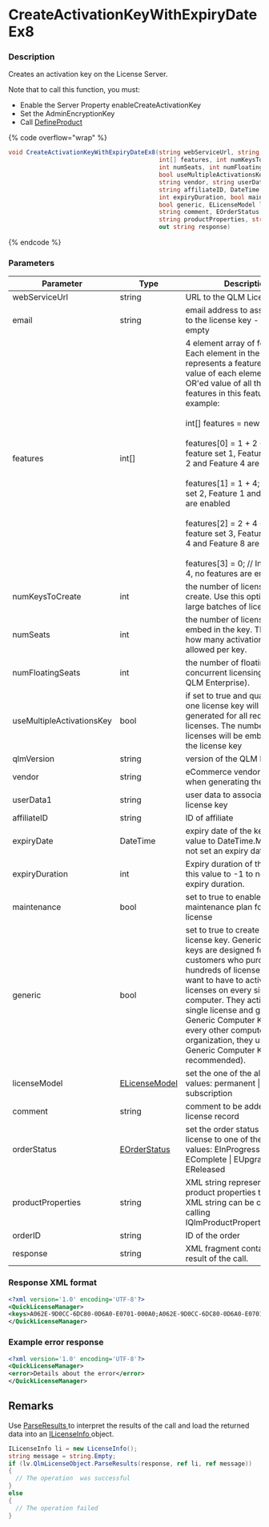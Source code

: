# CreateActivationKeyWithExpiryDateEx8

### Description

Creates an activation key on the License Server.

Note that to call this function, you must:

* Enable the Server Property enableCreateActivationKey
* Set the AdminEncryptionKey
* Call [DefineProduct](../client-side-methods/defineproduct.md)

{% code overflow="wrap" %}
```csharp
void CreateActivationKeyWithExpiryDateEx8(string webServiceUrl, string email, 
                                          int[] features, int numKeysToCreate, 
                                          int numSeats, int numFloatingSeats, 
                                          bool useMultipleActivationsKey, string qlmVersion, 
                                          string vendor, string userData1, 
                                          string affiliateID, DateTime expiryDate, 
                                          int expiryDuration, bool maintenance, 
                                          bool generic, ELicenseModel licenseModel, 
                                          string comment, EOrderStatus orderStatus, 
                                          string productProperties, string orderID, 
                                          out string response)
```
{% endcode %}

### Parameters

<table><thead><tr><th width="196">Parameter</th><th width="91.33333333333331">Type</th><th>Description</th></tr></thead><tbody><tr><td>webServiceUrl</td><td>string</td><td>URL to the QLM License Server.</td></tr><tr><td>email</td><td>string</td><td>email address to associate with to the license key - can be empty</td></tr><tr><td>features</td><td>int[]</td><td>4 element array of features. Each element in the array represents a feature set and the value of each element is the OR'ed value of all the enabled features in this feature set. For example:<br><br>int[] features = new features[4];<br><br>features[0] = 1 + 2 + 4; // In feature set 1, Feature 1, Feature 2 and Feature 4 are enabled<br><br>features[1] = 1 + 4; // In feature set 2, Feature 1 and Feature 4 are enabled<br><br>features[2] = 2 + 4 + 8; // In feature set 3, Feature 2, Feature 4 and Feature 8 are enabled<br><br>features[3] = 0; // In feature set 4, no features are enabled</td></tr><tr><td>numKeysToCreate</td><td>int</td><td>the number of licenses to create. Use this option to create large batches of license keys.</td></tr><tr><td>numSeats</td><td>int</td><td>the number of licenses to embed in the key. This controls how many activations are allowed per key.</td></tr><tr><td>numFloatingSeats</td><td>int</td><td>the number of floating seats for concurrent licensing (requires QLM Enterprise).</td></tr><tr><td>useMultipleActivationsKey</td><td>bool</td><td>if set to true and quantity > 1, one license key will be generated for all required licenses. The number of licenses will be embedded in the license key</td></tr><tr><td>qlmVersion</td><td>string</td><td>version of the QLM Engine</td></tr><tr><td>vendor</td><td>string</td><td>eCommerce vendor to use when generating the key</td></tr><tr><td>userData1</td><td>string</td><td>user data to associate with the license key</td></tr><tr><td>affiliateID</td><td>string</td><td>ID of affiliate</td></tr><tr><td>expiryDate</td><td>DateTime</td><td>expiry date of the key. Set this value to DateTime.MinValue to not set an expiry date.</td></tr><tr><td>expiryDuration</td><td>int</td><td>Expiry duration of the key. Set this value to -1 to not set an expiry duration.</td></tr><tr><td>maintenance</td><td>bool</td><td>set to true to enable the maintenance plan for this license</td></tr><tr><td>generic</td><td>bool</td><td>set to true to create a generic license key. Generic license keys are designed for enterprise customers who purchase hundreds of licenses and do not want to have to activate licenses on every single computer. They activate a single license and get back a Generic Computer Key. Then on every other computer in the organization, they use the Generic Computer Key (not recommended).</td></tr><tr><td>licenseModel</td><td><a href="../enums/elicensemodel.md">ELicenseModel</a></td><td>set the one of the allowed values: permanent | trial | subscription</td></tr><tr><td>comment</td><td>string</td><td>comment to be added to the license record</td></tr><tr><td>orderStatus</td><td><a href="../enums/eorderstatus.md">EOrderStatus</a></td><td>set the order status of the license to one of the allowed values: EInProgress | EComplete | EUpgraded | EReleased</td></tr><tr><td>productProperties</td><td>string</td><td>XML string representing the product properties to set. The XML string can be created by calling IQlmProductProperties.Serialize.</td></tr><tr><td>orderID</td><td>string</td><td>ID of the order</td></tr><tr><td>response</td><td>string</td><td>XML fragment containing the result of the call.</td></tr></tbody></table>

### Response XML format

```xml
<?xml version='1.0' encoding='UTF-8'?>
<QuickLicenseManager>
<keys>A062E-9D0CC-6DC80-0D6A0-E0701-000A0;A062E-9D0CC-6DC80-0D6A0-E0701-000A0</keys>
</QuickLicenseManager>
```

### Example error response

```xml
<?xml version='1.0' encoding='UTF-8'?>
<QuickLicenseManager>
<error>Details about the error</error>
</QuickLicenseManager>
```

## Remarks

Use [ParseResults ](../../iqlmcustomerinfo/methods/parseresults.md)to interpret the results of the call and load the returned data into an [ILicenseInfo ](../../ilicenseinfo/)object.

```csharp
ILicenseInfo li = new LicenseInfo();
string message = string.Empty;
if (lv.QlmLicenseObject.ParseResults(response, ref li, ref message))
{
  // The operation  was successful	
}
else
{
  // The operation failed
}
```
